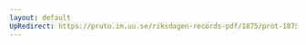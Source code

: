```yaml
---
layout: default
UpRedirect: https://pruto.im.uu.se/riksdagen-records-pdf/1875/prot-1875--ak--048/prot-1875--ak--048_022.pdf
---
```

